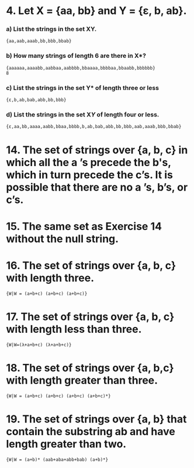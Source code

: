 
# 4. Let X = {aa, bb} and Y = {ε, b, ab}.
### a) List the strings in the set XY.
    {aa,aab,aaab,bb,bbb,bbab}
### b) How many strings of length 6 are there in X*?
    {aaaaaa,aaaabb,aabbaa,aabbbb,bbaaaa,bbbbaa,bbaabb,bbbbbb}
    8
### c) List the strings in the set Y* of length three or less
    {ε,b,ab,bab,abb,bb,bbb}
### d) List the strings in the set X*Y* of length four or less.
    {ε,aa,bb,aaaa,aabb,bbaa,bbbb,b,ab,bab,abb,bb,bbb,aab,aaab,bbb,bbab}

# 14. The set of strings over {a, b, c} in which all the a ’s precede the b's, which in turn precede the c’s. It is possible that there are no a ’s, b’s, or c’s.

# 15. The same set as Exercise 14 without the null string.

# 16. The set of strings over {a, b, c} with length three.
    {W|W = (a+b+c) (a+b+c) (a+b+c)}
# 17. The set of strings over {a, b, c} with length less than three.
    {W|W=(λ+a+b+c) (λ+a+b+c)}
# 18. The set of strings over {a, b,c} with length greater than three.
    {W|W = (a+b+c) (a+b+c) (a+b+c) (a+b+c)*}
# 19. The set of strings over {a, b} that contain the substring ab and have length greater than two.
    {W|W = (a+b)* (aab+aba+abb+bab) (a+b)*}